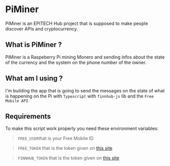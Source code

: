 # PiMiner

PiMiner is an EPITECH Hub project that is supposed to make people discover APIs and
cryptocurrency.

## What is PiMiner ?

PiMiner is a Raspeberry Pi mining Monero and sending infos about the state of the currency
and the system on the phone number of the owner.

## What am I using ?

I'm building the app that is going to send the messages on the state of what is happening on the Pi
with `Typescript` with `finnhub-js` lib and the `Free Mobile API`

## Requirements

To make this script work properly you need these environment variables:
> `FREE_USER`that is your Free Mobile ID

> `FREE_TOKEN` that is the token given on [this site](https://mobile.free.fr/account/)

> `FINNHUB_TOKEN` that is the token given on [this site](https://finnhub.io/dashboard)